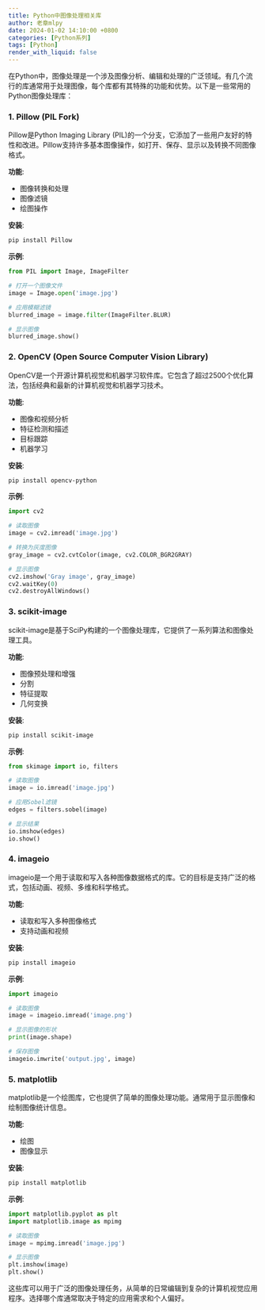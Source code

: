 ```yaml
---
title: Python中图像处理相关库
author: 老章mlpy
date: 2024-01-02 14:10:00 +0800
categories: [Python系列]
tags: [Python]
render_with_liquid: false
---
```



在Python中，图像处理是一个涉及图像分析、编辑和处理的广泛领域。有几个流行的库通常用于处理图像，每个库都有其特殊的功能和优势。以下是一些常用的Python图像处理库：

### 1. Pillow (PIL Fork)

Pillow是Python Imaging Library (PIL)的一个分支，它添加了一些用户友好的特性和改进。Pillow支持许多基本图像操作，如打开、保存、显示以及转换不同图像格式。

**功能**:
- 图像转换和处理
- 图像滤镜
- 绘图操作

**安装**:
```sh
pip install Pillow
```

**示例**:
```python
from PIL import Image, ImageFilter

# 打开一个图像文件
image = Image.open('image.jpg')

# 应用模糊滤镜
blurred_image = image.filter(ImageFilter.BLUR)

# 显示图像
blurred_image.show()
```

### 2. OpenCV (Open Source Computer Vision Library)

OpenCV是一个开源计算机视觉和机器学习软件库。它包含了超过2500个优化算法，包括经典和最新的计算机视觉和机器学习技术。

**功能**:
- 图像和视频分析
- 特征检测和描述
- 目标跟踪
- 机器学习

**安装**:
```sh
pip install opencv-python
```

**示例**:
```python
import cv2

# 读取图像
image = cv2.imread('image.jpg')

# 转换为灰度图像
gray_image = cv2.cvtColor(image, cv2.COLOR_BGR2GRAY)

# 显示图像
cv2.imshow('Gray image', gray_image)
cv2.waitKey(0)
cv2.destroyAllWindows()
```

### 3. scikit-image

scikit-image是基于SciPy构建的一个图像处理库，它提供了一系列算法和图像处理工具。

**功能**:
- 图像预处理和增强
- 分割
- 特征提取
- 几何变换

**安装**:
```sh
pip install scikit-image
```

**示例**:
```python
from skimage import io, filters

# 读取图像
image = io.imread('image.jpg')

# 应用Sobel滤镜
edges = filters.sobel(image)

# 显示结果
io.imshow(edges)
io.show()
```

### 4. imageio

imageio是一个用于读取和写入各种图像数据格式的库。它的目标是支持广泛的格式，包括动画、视频、多维和科学格式。

**功能**:
- 读取和写入多种图像格式
- 支持动画和视频

**安装**:
```sh
pip install imageio
```

**示例**:
```python
import imageio

# 读取图像
image = imageio.imread('image.png')

# 显示图像的形状
print(image.shape)

# 保存图像
imageio.imwrite('output.jpg', image)
```

### 5. matplotlib

matplotlib是一个绘图库，它也提供了简单的图像处理功能。通常用于显示图像和绘制图像统计信息。

**功能**:
- 绘图
- 图像显示

**安装**:
```sh
pip install matplotlib
```

**示例**:
```python
import matplotlib.pyplot as plt
import matplotlib.image as mpimg

# 读取图像
image = mpimg.imread('image.jpg')

# 显示图像
plt.imshow(image)
plt.show()
```

这些库可以用于广泛的图像处理任务，从简单的日常编辑到复杂的计算机视觉应用程序。选择哪个库通常取决于特定的应用需求和个人偏好。